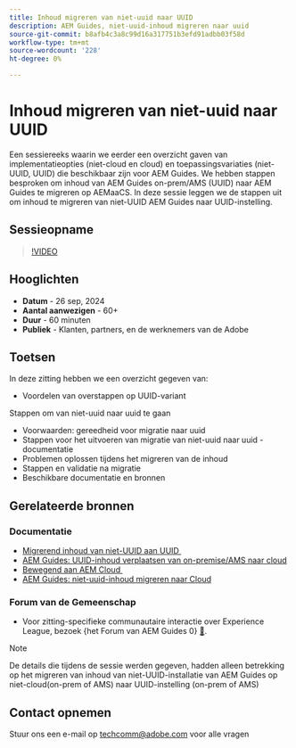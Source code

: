 ```yaml
---
title: Inhoud migreren van niet-uuid naar UUID
description: AEM Guides, niet-uuid-inhoud migreren naar uuid
source-git-commit: b8afb4c3a8c99d16a317751b3efd91adbb03f58d
workflow-type: tm+mt
source-wordcount: '228'
ht-degree: 0%

---
```


# Inhoud migreren van niet-uuid naar UUID

Een sessiereeks waarin we eerder een overzicht gaven van implementatieopties (niet-cloud en cloud) en toepassingsvariaties (niet-UUID, UUID) die beschikbaar zijn voor AEM Guides.
We hebben stappen besproken om inhoud van AEM Guides on-prem/AMS (UUID) naar AEM Guides te migreren op AEMaaCS.
In deze sessie leggen we de stappen uit om inhoud te migreren van niet-UUID AEM Guides naar UUID-instelling.


## Sessieopname

>[!VIDEO](https://video.tv.adobe.com/v/3434807/uuid-migration-content-migration-guides-migration?quality=12&learn=on)


## Hooglichten

- **Datum** - 26 sep, 2024
- **Aantal aanwezigen** - 60+
- **Duur** - 60 minuten
- **Publiek** - Klanten, partners, en de werknemers van de Adobe


## Toetsen

In deze zitting hebben we een overzicht gegeven van:
- Voordelen van overstappen op UUID-variant

Stappen om van niet-uuid naar uuid te gaan
- Voorwaarden: gereedheid voor migratie naar uuid
- Stappen voor het uitvoeren van migratie van niet-uuid naar uuid - documentatie
- Problemen oplossen tijdens het migreren van de inhoud
- Stappen en validatie na migratie
- Beschikbare documentatie en bronnen



## Gerelateerde bronnen

### Documentatie

- [&#x200B; Migrerend inhoud van niet-UUID aan UUID &#x200B;](https://experienceleague.adobe.com/nl/docs/experience-manager-guides/using/install-guide/on-prem-ig/content-migration/migration-process/migrate-non-uuid-uuid)
- [AEM Guides: UUID-inhoud verplaatsen van on-premise/AMS naar cloud](../../cs-install-guide/migrate-on-premise-content-cloud.md)
- [&#x200B; Bewegend aan AEM Cloud &#x200B;](https://experienceleague.adobe.com/nl/docs/experience-manager-cloud-service/content/migration-journey/getting-started)
- [AEM Guides: niet-uuid-inhoud migreren naar Cloud](../../install-guide/migrate-uuid-non-uuid.md)

### Forum van de Gemeenschap

- Voor zitting-specifieke communautaire interactie over Experience League, bezoek {het Forum van AEM Guides 0} [&#128279;](https://experienceleaguecommunities.adobe.com/t5/experience-manager-guides/bd-p/xml-documentation-discussions).


>[!NOTE]
>
> De details die tijdens de sessie werden gegeven, hadden alleen betrekking op het migreren van inhoud van niet-UUID-installatie van AEM Guides op niet-cloud(on-prem of AMS) naar UUID-instelling (on-prem of AMS)



## Contact opnemen

Stuur ons een e-mail op <techcomm@adobe.com> voor alle vragen
